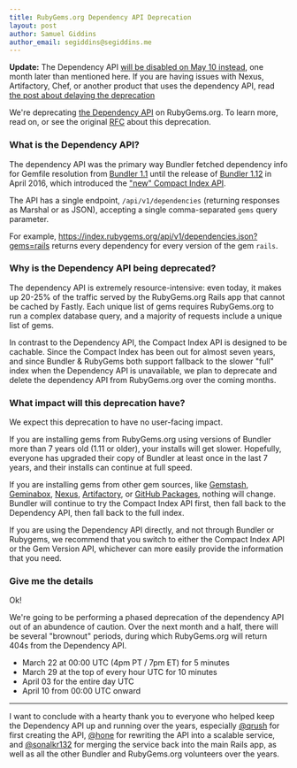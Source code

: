 ```yaml
---
title: RubyGems.org Dependency API Deprecation
layout: post
author: Samuel Giddins
author_email: segiddins@segiddins.me
---
```


**Update:** The Dependency API [will be disabled on May 10 instead](/2023/04/07/dependency-api-deprecation-delayed.html), one month later than mentioned here. If you are having issues with Nexus, Artifactory, Chef, or another product that uses the dependency API, read [the post about delaying the deprecation](/2023/04/07/dependency-api-deprecation-delayed.html)

We're deprecating [the Dependency API](https://guides.rubygems.org/rubygems-org-api/#misc-methods) on RubyGems.org. To learn more, read on, or see the original [RFC][rfc] about this deprecation.

[rfc]: https://github.com/segiddins/rfcs/blob/segiddins/deprecate-dependency-api/0000-deprecate-dependency-api.md

### What is the Dependency API?

The dependency API was the primary way Bundler fetched dependency info for Gemfile resolution from [Bundler 1.1](https://github.com/rubygems/bundler/blob/master/CHANGELOG.md#11pre-january-21-2011) until the release of [Bundler 1.12](https://bundler.io/blog/2016/04/28/the-new-index-format-fastly-and-bundler-1-12.html) in April 2016, which introduced the ["new" Compact Index API](https://andre.arko.net/2014/03/28/the-new-rubygems-index-format/).

The API has a single endpoint, `/api/v1/dependencies` (returning responses as Marshal or as JSON), accepting a single comma-separated `gems` query parameter.

For example, <https://index.rubygems.org/api/v1/dependencies.json?gems=rails> returns every dependency for every version of the gem `rails`.

### Why is the Dependency API being deprecated?

The dependency API is extremely resource-intensive: even today, it makes up 20-25% of the traffic served by the RubyGems.org Rails app that cannot be cached by Fastly. Each unique list of gems requires RubyGems.org to run a complex database query, and a majority of requests include a unique list of gems.

In contrast to the Dependency API, the Compact Index API is designed to be cachable. Since the  Compact Index has been out for almost seven years, and since Bundler & RubyGems both support fallback to the slower "full" index when the Dependency API is unavailable, we plan to deprecate and delete the dependency API from RubyGems.org over the coming months.

### What impact will this deprecation have?

We expect this deprecation to have no user-facing impact.

If you are installing gems from RubyGems.org using versions of Bundler more than 7 years old (1.11 or older), your installs will get slower. Hopefully, everyone has upgraded their copy of Bundler at least once in the last 7 years, and their installs can continue at full speed.

If you are installing gems from other gem sources, like [Gemstash][1], [Geminabox][2], [Nexus][3], [Artifactory][4], or [GitHub Packages][5], nothing will change. Bundler will continue to try the Compact Index API first, then fall back to the Dependency API, then fall back to the full index.

[1]: https://github.com/rubygems/gemstash
[2]: https://github.com/geminabox/geminabox
[3]: https://www.sonatype.com/products/nexus-repository
[4]: https://jfrog.com/artifactory/
[5]: https://github.com/features/packages

If you are using the Dependency API directly, and not through Bundler or Rubygems, we recommend that you switch to either the Compact Index API or the Gem Version API, whichever can more easily provide the information that you need.

### Give me the details

Ok!

We're going to be performing a phased deprecation of the dependency API out of an abundence of caution. Over the next month and a half, there will be several "brownout" periods, during which RubyGems.org will return 404s from the Dependency API.

- March 22 at 00:00 UTC (4pm PT / 7pm ET) for 5 minutes
- March 29 at the top of every hour UTC for 10 minutes
- April 03 for the entire day UTC
- April 10 from 00:00 UTC onward

---

I want to conclude with a hearty thank you to everyone who helped keep the Dependency API up and running over the years, especially [@qrush](https://github.com/qrush/) for first creating the API, [@hone](https://github.com/hone/) for rewriting the API into a scalable service, and [@sonalkr132](https://github.com/sonalkr132/) for merging the service back into the main Rails app, as well as all the other Bundler and RubyGems.org volunteers over the years.
